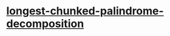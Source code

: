 # [longest-chunked-palindrome-decomposition](https://leetcode-cn.com/problems/longest-chunked-palindrome-decomposition)
